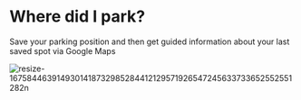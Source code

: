 # Where did I park?


Save your parking position and then get guided information about your last saved spot via Google Maps

![resize-1675844639149301418732985284412129571926547245633733652552551282n](https://user-images.githubusercontent.com/46647351/217474736-9c4670b3-d13f-4f3b-940e-ad1d69f357fd.jpg)
